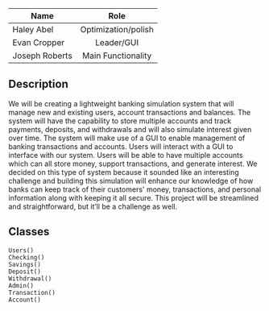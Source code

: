 | Name  | Role |
| ------------- |:-------------:|
| Haley Abel    | Optimization/polish |
| Evan Cropper      | Leader/GUI  |
| Joseph Roberts     | Main Functionality    |

## Description


We will be creating a lightweight banking simulation system that will manage new and existing users, account transactions and balances. The system will have the capability to store multiple accounts and track payments, deposits, and withdrawals and will also simulate interest given over time. The system will make use of a GUI to enable management of banking transactions and accounts.  Users will interact with a GUI to interface with our system. Users will be able to have multiple accounts which can all store money, support transactions, and generate interest. We decided on this type of system because it sounded like an interesting challenge and building this simulation will enhance our knowledge of how banks can keep track of their customers' money, transactions, and personal information along with keeping it all secure. This project will be streamlined and straightforward, but it’ll be a challenge as well.

## Classes
```
Users()
Checking()
Savings()
Deposit()
Withdrawal()
Admin()
Transaction()
Account()
```
